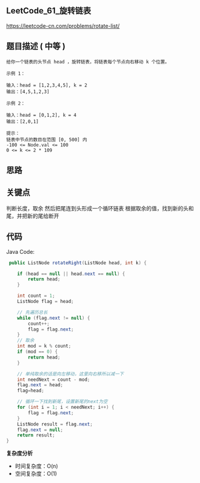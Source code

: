 
## LeetCode_61_旋转链表

https://leetcode-cn.com/problems/rotate-list/

## 题目描述 ( 中等 )

```
给你一个链表的头节点 head ，旋转链表，将链表每个节点向右移动 k 个位置。

示例 1：

输入：head = [1,2,3,4,5], k = 2
输出：[4,5,1,2,3]

示例 2：

输入：head = [0,1,2], k = 4
输出：[2,0,1]

提示：
链表中节点的数目在范围 [0, 500] 内
-100 <= Node.val <= 100
0 <= k <= 2 * 109
```

## 思路



## 关键点

判断长度，取余
然后把尾连到头形成一个循环链表
根据取余的值，找到新的头和尾，并把新的尾给断开

## 代码

Java Code:

``` java
 public ListNode rotateRight(ListNode head, int k) {

    if (head == null || head.next == null) {
        return head;
    }

    int count = 1;
    ListNode flag = head;

    // 先遍历总长
    while (flag.next != null) {
        count++;
        flag = flag.next;
    }
    // 取余
    int mod = k % count;
    if (mod == 0) {
        return head;
    }

    // 单纯取余的话是向左移动，这里向右移所以减一下
    int needNext = count - mod;
    flag.next = head;
    flag=head;

    // 循环一下找到新尾，设置新尾的next为空
    for (int i = 1; i < needNext; i++) {
        flag = flag.next;
    }
    ListNode result = flag.next;
    flag.next = null;
    return result;
}
```


**复杂度分析**

- 时间复杂度：O(n)
- 空间复杂度：O(1)


